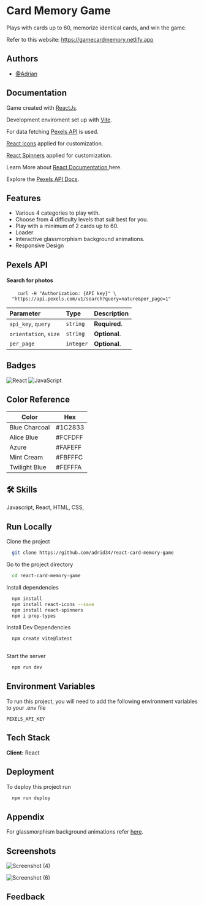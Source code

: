 
# Card Memory Game

Plays with cards up to 60, memorize identical cards, and win the game.

Refer to this website: https://gamecardmemory.netlify.app


## Authors

- [@Adrian](https://www.github.com/adrid34)


## Documentation

Game created with [ReactJs](https://reactjs.org/).

Development enviroment set up with [Vite](https://vitejs.dev/guide/).


For data fetching [Pexels API](https://react-icons.github.io/react-icons/) is used.

[React Icons](https://react-icons.github.io/react-icons/) applied for customization. 

[React Spinners](https://www.npmjs.com/package/react-spinners) applied for customization. 

Learn More about [React Documentation ](https://beta.reactjs.org/) here.


Explore the [Pexels API Docs](https://www.pexels.com/api/documentation/).


## Features

- Various 4 categories to play with.
- Choose from 4 difficulty levels that suit best for you.
- Play with a minimum of 2 cards up to 60.
- Loader
- Interactive glassmorphism background animations.
- Responsive Design 



## Pexels API

#### Search for photos

```http
    curl -H "Authorization: {API key}" \
  "https://api.pexels.com/v1/search?query=nature&per_page=1"

```

| Parameter | Type     | Description                |
| :-------- | :------- | :------------------------- |
| `api_key`, `query`  | `string` | **Required**.  |
| `orientation`, `size` | `string` | **Optional**. |
| `per_page` | `integer` | **Optional**. |







## Badges



![React](https://img.shields.io/badge/react-%2320232a.svg?style=flat&logo=react&logoColor=%2361DAFB)
![JavaScript](https://img.shields.io/badge/javascript-%23323330.svg?style=flat&logo=javascript&logoColor=%23F7DF1E)
## Color Reference

| Color             | Hex                                                                |
| ----------------- | ------------------------------------------------------------------ |
| Blue Charcoal | #1C2833 |
| Alice Blue | #FCFDFF |
| Azure  | #FAFEFF |
| Mint Cream |  #FBFFFC |
| Twilight Blue |  #FEFFFA |



## 🛠 Skills
Javascript, React, HTML, CSS,


## Run Locally

Clone the project

```bash
  git clone https://github.com/adrid34/react-card-memory-game
```

Go to the project directory

```bash
  cd react-card-memory-game
```

Install dependencies

```bash
  npm install
  npm install react-icons --save
  npm install react-spinners
  npm i prop-types

```

Install Dev Dependencies

```bash
  npm create vite@latest
  
```

Start the server

```bash
  npm run dev
```


## Environment Variables

To run this project, you will need to add the following environment variables to your .env file

`PEXELS_API_KEY`




## Tech Stack

**Client:** React




## Deployment

To deploy this project run

```bash
  npm run deploy
```


## Appendix


For glassmorphism background animations refer [here](https://codepen.io/jspilka95/pen/vYXXWOE).

## Screenshots


![Screenshot (4)](https://user-images.githubusercontent.com/84046930/217242439-37c3c8c8-c2a1-48ca-b8fd-8983422bf289.png)


![Screenshot (6)](https://user-images.githubusercontent.com/84046930/217242443-e8f52599-2489-4ccd-be75-9527fe45fcbe.png)



## Feedback



